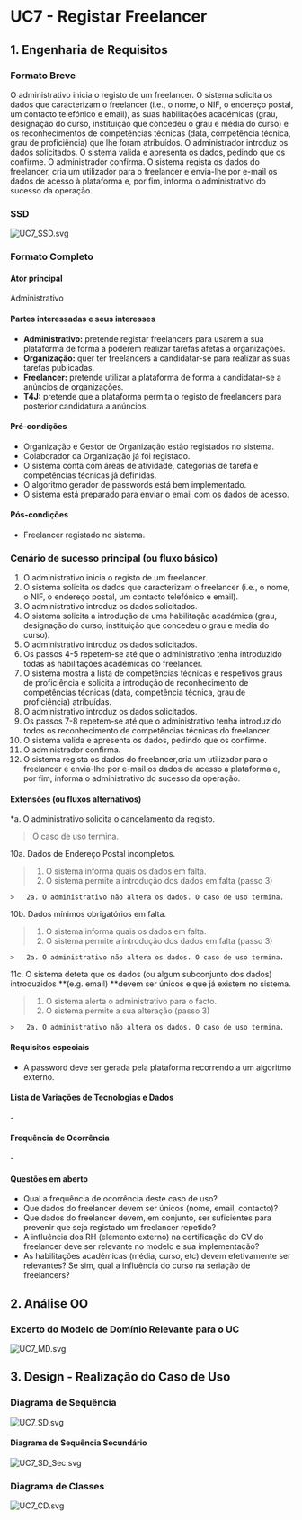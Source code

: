 # UC7 - Registar Freelancer


## 1. Engenharia de Requisitos

### Formato Breve

O administrativo inicia o registo de um freelancer. O sistema solicita os dados que caracterizam o freelancer (i.e., o nome, o NIF, o endereço postal, um contacto telefónico e email), as suas habilitações académicas (grau, designação do curso, instituição que concedeu o grau e média do curso) e os reconhecimentos de competências técnicas (data, competência técnica, grau de proficiência) que lhe foram atribuídos. O administrador introduz os dados solicitados. O sistema valida e apresenta os dados, pedindo que os confirme. O administrador confirma. O sistema regista os dados do freelancer, cria um utilizador para o freelancer e envia-lhe por e-mail os dados de acesso à plataforma e, por fim, informa o administrativo do sucesso da operação. 

### SSD
![UC7_SSD.svg](UC7_SSD.svg)


### Formato Completo

#### Ator principal

Administrativo

#### Partes interessadas e seus interesses
* **Administrativo:** pretende registar freelancers para usarem a sua plataforma de forma a poderem realizar tarefas afetas a organizações.
* **Organização:** quer ter freelancers a candidatar-se para realizar as suas tarefas publicadas.
* **Freelancer:** pretende utilizar a plataforma de forma a candidatar-se a anúncios de organizações.
* **T4J:** pretende que a plataforma permita o registo de freelancers para posterior candidatura a anúncios.

#### Pré-condições
* Organização e Gestor de Organização estão registados no sistema.
* Colaborador da Organização já foi registado.
* O sistema conta com áreas de atividade, categorias de tarefa e competências técnicas já definidas.
* O algoritmo gerador de passwords está bem implementado.
* O sistema está preparado para enviar o email com os dados de acesso.

#### Pós-condições
* Freelancer registado no sistema.

### Cenário de sucesso principal (ou fluxo básico)

1. O administrativo inicia o registo de um freelancer.
2. O sistema solicita os dados que caracterizam o freelancer (i.e., o nome, o NIF, o endereço postal, um contacto telefónico e email).
3. O administrativo introduz os dados solicitados.
4. O sistema solicita a introdução de uma habilitação académica (grau, designação do curso, instituição que concedeu o grau e média do curso).
5. O administrativo introduz os dados solicitados.
6. Os passos 4-5 repetem-se até que o administrativo tenha introduzido todas as habilitações académicas do freelancer.
7. O sistema mostra a lista de competências técnicas e respetivos graus de proficiência e solicita a introdução de reconhecimento de competências técnicas (data, competência técnica, grau de proficiência) atribuídas.
8. O administrativo introduz os dados solicitados.
9. Os passos 7-8 repetem-se até que o administrativo tenha introduzido todos os reconhecimento de competências técnicas do freelancer.
10. O sistema valida e apresenta os dados, pedindo que os confirme.
11. O administrador confirma.
12. O sistema regista os dados do freelancer,cria um utilizador para o freelancer e envia-lhe por e-mail os dados de acesso à plataforma e, por fim, informa o administrativo do sucesso da operação.



#### Extensões (ou fluxos alternativos)

*a. O administrativo solicita o cancelamento da registo.

> O caso de uso termina.

10a. Dados de Endereço Postal incompletos.
>	1. O sistema informa quais os dados em falta.
>	2. O sistema permite a introdução dos dados em falta (passo 3)
>
	>	2a. O administrativo não altera os dados. O caso de uso termina.
	
10b. Dados mínimos obrigatórios em falta.
>	1. O sistema informa quais os dados em falta.
>	2. O sistema permite a introdução dos dados em falta (passo 3)
>
	>	2a. O administrativo não altera os dados. O caso de uso termina.

11c. O sistema deteta que os dados (ou algum subconjunto dos dados) introduzidos **(e.g. email) **devem ser únicos e que já existem no sistema.
>	1. O sistema alerta o administrativo para o facto.
>	2. O sistema permite a sua alteração (passo 3)
>
	>	2a. O administrativo não altera os dados. O caso de uso termina.

#### Requisitos especiais

* A password deve ser gerada pela plataforma recorrendo a um algoritmo externo.

#### Lista de Variações de Tecnologias e Dados
\-

#### Frequência de Ocorrência
\-

#### Questões em aberto

* Qual a frequência de ocorrência deste caso de uso?
* Que dados do freelancer devem ser únicos (nome, email, contacto)?
* Que dados do freelancer devem, em conjunto, ser suficientes para prevenir que seja registado um freelancer repetido?
* A influência dos RH (elemento externo) na certificação do CV do freelancer deve ser relevante no modelo e sua implementação?
* As habilitações académicas (média, curso, etc) devem efetivamente ser relevantes? Se sim, qual a influência do curso na seriação de freelancers?


## 2. Análise OO

### Excerto do Modelo de Domínio Relevante para o UC

![UC7_MD.svg](UC7_MD.svg)


## 3. Design - Realização do Caso de Uso

###	Diagrama de Sequência

![UC7_SD.svg](UC7_SD.svg)

#### Diagrama de Sequência Secundário ####

![UC7_SD_Sec.svg](UC7_SD_Sec.svg)

###	Diagrama de Classes

![UC7_CD.svg](UC7_CD.svg)